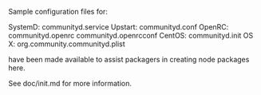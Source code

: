 Sample configuration files for:

SystemD: communityd.service
Upstart: communityd.conf
OpenRC:  communityd.openrc
         communityd.openrcconf
CentOS:  communityd.init
OS X:    org.community.communityd.plist

have been made available to assist packagers in creating node packages here.

See doc/init.md for more information.
